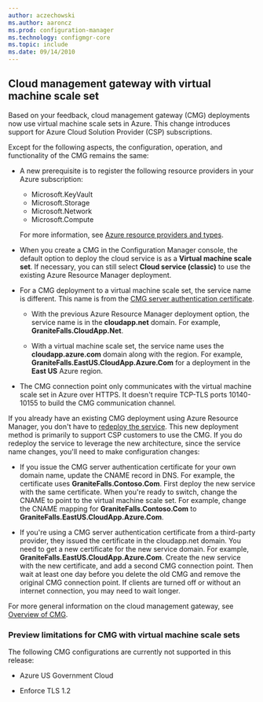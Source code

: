 ```yaml
---
author: aczechowski
ms.author: aaroncz
ms.prod: configuration-manager
ms.technology: configmgr-core
ms.topic: include
ms.date: 09/14/2010
---
```


## <a name="bkmk_cmgvmss"></a> Cloud management gateway with virtual machine scale set

<!--3601040-->

Based on your feedback, cloud management gateway (CMG) deployments now use virtual machine scale sets in Azure. This change introduces support for Azure Cloud Solution Provider (CSP) subscriptions.

Except for the following aspects, the configuration, operation, and functionality of the CMG remains the same:

- A new prerequisite is to register the following resource providers in your Azure subscription:

  - Microsoft.KeyVault
  - Microsoft.Storage
  - Microsoft.Network
  - Microsoft.Compute

  For more information, see [Azure resource providers and types](/azure/azure-resource-manager/management/resource-providers-and-types).

- When you create a CMG in the Configuration Manager console, the default option to deploy the cloud service is as a **Virtual machine scale set**. If necessary, you can still select **Cloud service (classic)** to use the existing Azure Resource Manager deployment.

- For a CMG deployment to a virtual machine scale set, the service name is different. This name is from the [CMG server authentication certificate](../../../../clients/manage/cmg/server-auth-cert.md).

  - With the previous Azure Resource Manager deployment option, the service name is in the **cloudapp.net** domain. For example, **GraniteFalls.CloudApp.Net**.

  - With a virtual machine scale set, the service name uses the **cloudapp.azure.com** domain along with the region. For example, **GraniteFalls.EastUS.CloudApp.Azure.Com** for a deployment in the **East US** Azure region.

- The CMG connection point only communicates with the virtual machine scale set in Azure over HTTPS. It doesn't require TCP-TLS ports 10140-10155 to build the CMG communication channel.

If you already have an existing CMG deployment using Azure Resource Manager, you don't have to [redeploy the service](../../../../clients/manage/cmg/modify-cloud-management-gateway.md#redeploy-the-service). This new deployment method is primarily to support CSP customers to use the CMG. If you do redeploy the service to leverage the new architecture, since the service name changes, you'll need to make configuration changes:

- If you issue the CMG server authentication certificate for your own domain name, update the CNAME record in DNS. For example, the certificate uses **GraniteFalls.Contoso.Com**. First deploy the new service with the same certificate. When you're ready to switch, change the CNAME to point to the virtual machine scale set. For example, change the CNAME mapping for **GraniteFalls.Contoso.Com** to **GraniteFalls.EastUS.CloudApp.Azure.Com**.

- If you're using a CMG server authentication certificate from a third-party provider, they issued the certificate in the cloudapp.net domain. You need to get a new certificate for the new service domain. For example, **GraniteFalls.EastUS.CloudApp.Azure.Com**. Create the new service with the new certificate, and add a second CMG connection point. Then wait at least one day before you delete the old CMG and remove the original CMG connection point. If clients are turned off or without an internet connection, you may need to wait longer.

For more general information on the cloud management gateway, see [Overview of CMG](../../../../clients/manage/cmg/overview.md).

### Preview limitations for CMG with virtual machine scale sets

The following CMG configurations are currently not supported in this release:

- Azure US Government Cloud

- Enforce TLS 1.2
